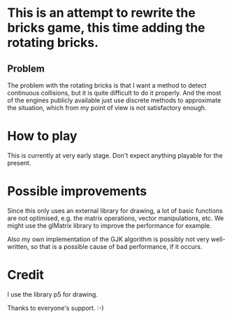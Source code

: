 # This is an attempt to rewrite the bricks game, this time adding the rotating bricks.

## Problem
The problem with the rotating bricks is that I want a method to detect continuous
collisions, but it is quite difficult to do it properly. And the most of the engines
publicly available just use discrete methods to approximate the situation, which from my
point of view is not satisfactory enough.

# How to play
This is currently at very early stage. Don't expect anything playable for the present.

# Possible improvements
Since this only uses an external library for drawing, a lot of basic functions are not
optimised, e.g. the matrix operations, vector manipulations, etc. We might use the
glMatrix library to improve the performance for example.

Also my own implementation of the GJK algorithm is possibly not very well-written, so that
is a possible cause of bad performance, if it occurs.


# Credit
I use the library p5 for drawing.

Thanks to everyone's support. :-)
